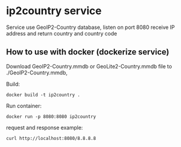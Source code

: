# ip2country service 
Service use GeoIP2-Country database, listen on port 8080 receive IP address and return country and country code

## How to use with docker (dockerize service)
Download GeoIP2-Country.mmdb or GeoLite2-Country.mmdb file to ./GeoIP2-Country.mmdb,

Build:
```
docker build -t ip2country .
```
Run container: 
```
docker run -p 8080:8080 ip2country
```


request and response example:
```
curl http://localhost:8080/8.8.8.8
```